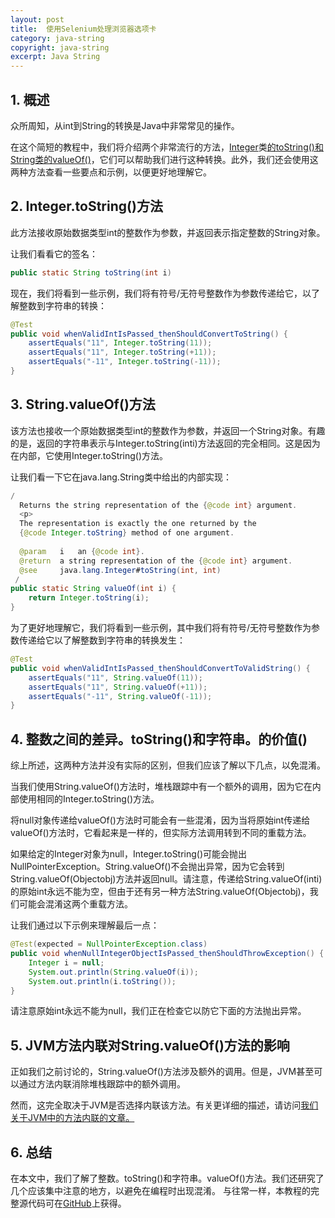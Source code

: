 ```yaml
---
layout: post
title:  使用Selenium处理浏览器选项卡
category: java-string
copyright: java-string
excerpt: Java String
---
```


## 1. 概述

众所周知，从int到String的转换是Java中非常常见的操作。

在这个简短的教程中，我们将介绍两个非常流行的方法，[Integer](https://docs.oracle.com/en/java/javase/18/docs/api/java.base/java/lang/Integer.html#toString())类[的](https://docs.oracle.com/en/java/javase/18/docs/api/java.base/java/lang/Integer.html#toString())[toString()和](https://docs.oracle.com/en/java/javase/18/docs/api/java.base/java/lang/Integer.html#toString())[String](https://docs.oracle.com/en/java/javase/18/docs/api/java.base/java/lang/String.html#valueOf(int))[类的](https://docs.oracle.com/en/java/javase/18/docs/api/java.base/java/lang/String.html#valueOf(int))[valueOf()](https://docs.oracle.com/en/java/javase/18/docs/api/java.base/java/lang/String.html#valueOf(int))，它们可以帮助我们进行这种转换。此外，我们还会使用这两种方法查看一些要点和示例，以便更好地理解它。

## 2. Integer.toString()方法

此方法接收原始数据类型int的整数作为参数，并返回表示指定整数的String对象。

让我们看看它的签名：

```java
public static String toString(int i)
```

现在，我们将看到一些示例，我们将有符号/无符号整数作为参数传递给它，以了解整数到字符串的转换：

```java
@Test
public void whenValidIntIsPassed_thenShouldConvertToString() {
    assertEquals("11", Integer.toString(11)); 
    assertEquals("11", Integer.toString(+11)); 
    assertEquals("-11", Integer.toString(-11));
}
```

## 3. String.valueOf()方法

该方法也接收一个原始数据类型int的整数作为参数，并返回一个String对象。有趣的是，返回的字符串表示与Integer.toString(inti)方法返回的完全相同。这是因为在内部，它使用Integer.toString()方法。

让我们看一下它在java.lang.String类中给出的内部实现：

```java
/
  Returns the string representation of the {@code int} argument.
  <p>
  The representation is exactly the one returned by the
  {@code Integer.toString} method of one argument.
 
  @param   i   an {@code int}.
  @return  a string representation of the {@code int} argument.
  @see     java.lang.Integer#toString(int, int)
 /
public static String valueOf(int i) {
    return Integer.toString(i);
}
```

为了更好地理解它，我们将看到一些示例，其中我们将有符号/无符号整数作为参数传递给它以了解整数到字符串的转换发生：

```java
@Test
public void whenValidIntIsPassed_thenShouldConvertToValidString() {
    assertEquals("11", String.valueOf(11)); 
    assertEquals("11", String.valueOf(+11));
    assertEquals("-11", String.valueOf(-11));
}
```

## 4. 整数之间的差异。toString()和字符串。的价值()

综上所述，这两种方法并没有实际的区别，但我们应该了解以下几点，以免混淆。

当我们使用String.valueOf()方法时，堆栈跟踪中有一个额外的调用，因为它在内部使用相同的Integer.toString()方法。

将null对象传递给valueOf()方法时可能会有一些混淆，因为当将原始int传递给valueOf()方法时，它看起来是一样的，但实际方法调用转到不同的重载方法。

如果给定的Integer对象为null，Integer.toString()可能会抛出NullPointerException。String.valueOf()不会抛出异常，因为它会转到String.valueOf(Objectobj)方法并返回null。请注意，传递给String.valueOf(inti)的原始int永远不能为空，但由于还有另一种方法String.valueOf(Objectobj)，我们可能会混淆这两个重载方法。

让我们通过以下示例来理解最后一点：

```java
@Test(expected = NullPointerException.class)
public void whenNullIntegerObjectIsPassed_thenShouldThrowException() {
    Integer i = null; 
    System.out.println(String.valueOf(i)); 
    System.out.println(i.toString());
}
```

请注意原始int永远不能为null，我们正在检查它以防它下面的方法抛出异常。

## 5. JVM方法内联对String.valueOf()方法的影响

正如我们之前讨论的，String.valueOf()方法涉及额外的调用。但是，JVM甚至可以通过方法内联消除堆栈跟踪中的额外调用。

然而，这完全取决于JVM是否选择内联该方法。有关更详细的描述，请访问[我们关于JVM中的方法内联的文章。](https://www.tuyucheng.com/jvm-method-inlining)

## 6. 总结

在本文中，我们了解了整数。toString()和字符串。valueOf()方法。我们还研究了几个应该集中注意的地方，以避免在编程时出现混淆。
与往常一样，本教程的完整源代码可在[GitHub](https://github.com/tu-yucheng/taketoday-tutorial4j/tree/master/java-core-modules/java-string-algorithms-1)上获得。
